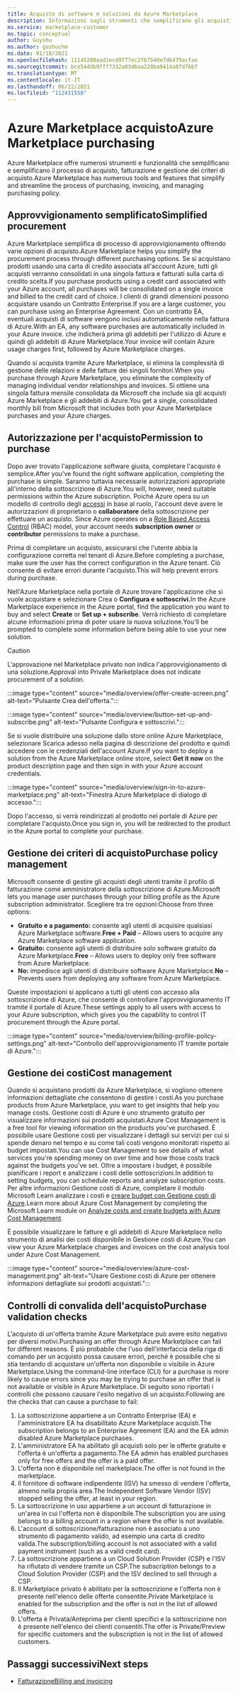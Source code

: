 ```yaml
---
title: Acquisto di software e soluzioni da Azure Marketplace
description: Informazioni sugli strumenti che semplificano gli acquisti e la gestione di software in Azure Marketplace.
ms.service: marketplace-customer
ms.topic: conceptual
author: Guyshu
ms.author: gushuchm
ms.date: 01/18/2021
ms.openlocfilehash: 11145280aad1ecd9777ec2fb7540e7d6479acfae
ms.sourcegitcommit: bce54ddb9fff7332a03d6aa228ba9414a87d76b7
ms.translationtype: MT
ms.contentlocale: it-IT
ms.lasthandoff: 06/22/2021
ms.locfileid: "112431558"
---
```

# <a name="azure-marketplace-purchasing"></a><span data-ttu-id="1490b-103">Azure Marketplace acquisto</span><span class="sxs-lookup"><span data-stu-id="1490b-103">Azure Marketplace purchasing</span></span>

<span data-ttu-id="1490b-104">Azure Marketplace offre numerosi strumenti e funzionalità che semplificano e semplificano il processo di acquisto, fatturazione e gestione dei criteri di acquisto.</span><span class="sxs-lookup"><span data-stu-id="1490b-104">Azure Marketplace has numerous tools and features that simplify and streamline the process of purchasing, invoicing, and managing purchasing policy.</span></span>

## <a name="simplified-procurement"></a><span data-ttu-id="1490b-105">Approvvigionamento semplificato</span><span class="sxs-lookup"><span data-stu-id="1490b-105">Simplified procurement</span></span>

<span data-ttu-id="1490b-106">Azure Marketplace semplifica di processo di approvvigionamento offrendo varie opzioni di acquisto.</span><span class="sxs-lookup"><span data-stu-id="1490b-106">Azure Marketplace helps you simplify the procurement process through different purchasing options.</span></span> <span data-ttu-id="1490b-107">Se si acquistano prodotti usando una carta di credito associata all'account Azure, tutti gli acquisti verranno consolidati in una singola fattura e fatturati sulla carta di credito scelta.</span><span class="sxs-lookup"><span data-stu-id="1490b-107">If you purchase products using a credit card associated with your Azure account, all purchases will be consolidated on a single invoice and billed to the credit card of choice.</span></span> <span data-ttu-id="1490b-108">I clienti di grandi dimensioni possono acquistare usando un Contratto Enterprise.</span><span class="sxs-lookup"><span data-stu-id="1490b-108">If you are a large customer, you can purchase using an Enterprise Agreement.</span></span> <span data-ttu-id="1490b-109">Con un contratto EA, eventuali acquisti di software vengono inclusi automaticamente nella fattura di Azure.</span><span class="sxs-lookup"><span data-stu-id="1490b-109">With an EA, any software purchases are automatically included in your Azure invoice.</span></span> <span data-ttu-id="1490b-110">che indicherà prima gli addebiti per l'utilizzo di Azure e quindi gli addebiti di Azure Marketplace.</span><span class="sxs-lookup"><span data-stu-id="1490b-110">Your invoice will contain Azure usage charges first, followed by Azure Marketplace charges.</span></span>

<span data-ttu-id="1490b-111">Quando si acquista tramite Azure Marketplace, si elimina la complessità di gestione delle relazioni e delle fatture dei singoli fornitori.</span><span class="sxs-lookup"><span data-stu-id="1490b-111">When you purchase through Azure Marketplace, you eliminate the complexity of managing individual vendor relationships and invoices.</span></span> <span data-ttu-id="1490b-112">Si ottiene una singola fattura mensile consolidata da Microsoft che include sia gli acquisti Azure Marketplace e gli addebiti di Azure.</span><span class="sxs-lookup"><span data-stu-id="1490b-112">You get a single, consolidated monthly bill from Microsoft that includes both your Azure Marketplace purchases and your Azure charges.</span></span>

## <a name="permission-to-purchase"></a><span data-ttu-id="1490b-113">Autorizzazione per l'acquisto</span><span class="sxs-lookup"><span data-stu-id="1490b-113">Permission to purchase</span></span>

<span data-ttu-id="1490b-114">Dopo aver trovato l'applicazione software giusta, completare l'acquisto è semplice.</span><span class="sxs-lookup"><span data-stu-id="1490b-114">After you've found the right software application, completing the purchase is simple.</span></span> <span data-ttu-id="1490b-115">Saranno tuttavia necessarie autorizzazioni appropriate all'interno della sottoscrizione di Azure.</span><span class="sxs-lookup"><span data-stu-id="1490b-115">You will, however, need suitable permissions within the Azure subscription.</span></span> <span data-ttu-id="1490b-116">Poiché Azure opera su un modello di controllo degli [accessi](/azure/role-based-access-control/overview) in base al ruolo, l'account deve avere le autorizzazioni di proprietario o **collaboratore** della sottoscrizione per effettuare un acquisto. </span><span class="sxs-lookup"><span data-stu-id="1490b-116">Since Azure operates on a [Role Based Access Control](/azure/role-based-access-control/overview) (RBAC) model, your account needs **subscription owner** or **contributor** permissions to make a purchase.</span></span>

<span data-ttu-id="1490b-117">Prima di completare un acquisto, assicurarsi che l'utente abbia la configurazione corretta nel tenant di Azure.</span><span class="sxs-lookup"><span data-stu-id="1490b-117">Before completing a purchase, make sure the user has the correct configuration in the Azure tenant.</span></span> <span data-ttu-id="1490b-118">Ciò consente di evitare errori durante l'acquisto.</span><span class="sxs-lookup"><span data-stu-id="1490b-118">This will help prevent errors during purchase.</span></span>

<span data-ttu-id="1490b-119">Nell'Azure Marketplace nella portale di Azure trovare l'applicazione che si vuole acquistare e  selezionare Crea o **Configura e sottoscrivi.**</span><span class="sxs-lookup"><span data-stu-id="1490b-119">In the Azure Marketplace experience in the Azure portal, find the application you want to buy and select **Create** or **Set up + subscribe**.</span></span> <span data-ttu-id="1490b-120">Verrà richiesto di completare alcune informazioni prima di poter usare la nuova soluzione.</span><span class="sxs-lookup"><span data-stu-id="1490b-120">You'll be prompted to complete some information before being able to use your new solution.</span></span>

> [!CAUTION]
> <span data-ttu-id="1490b-121">L'approvazione nel Marketplace privato non indica l'approvvigionamento di una soluzione.</span><span class="sxs-lookup"><span data-stu-id="1490b-121">Approval into Private Marketplace does not indicate procurement of a solution.</span></span>

:::image type="content" source="media/overview/offer-create-screen.png" alt-text="Pulsante Crea dell'offerta.":::

:::image type="content" source="media/overview/button-set-up-and-subscribe.png" alt-text="Pulsante Configura e sottoscrivi.":::

<span data-ttu-id="1490b-124">Se si vuole distribuire una soluzione dallo store online  Azure Marketplace, selezionare Scarica adesso nella pagina di descrizione del prodotto e quindi accedere con le credenziali dell'account Azure.</span><span class="sxs-lookup"><span data-stu-id="1490b-124">If you want to deploy a solution from the Azure Marketplace online store, select **Get it now** on the product description page and then sign in with your Azure account credentials.</span></span>

:::image type="content" source="media/overview/sign-in-to-azure-marketplace.png" alt-text="Finestra Azure Marketplace di dialogo di accesso.":::

<span data-ttu-id="1490b-126">Dopo l'accesso, si verrà reindirizzati al prodotto nel portale di Azure per completare l'acquisto.</span><span class="sxs-lookup"><span data-stu-id="1490b-126">Once you sign in, you will be redirected to the product in the Azure portal to complete your purchase.</span></span>

## <a name="purchase-policy-management"></a><span data-ttu-id="1490b-127">Gestione dei criteri di acquisto</span><span class="sxs-lookup"><span data-stu-id="1490b-127">Purchase policy management</span></span>

<span data-ttu-id="1490b-128">Microsoft consente di gestire gli acquisti degli utenti tramite il profilo di fatturazione come amministratore della sottoscrizione di Azure.</span><span class="sxs-lookup"><span data-stu-id="1490b-128">Microsoft lets you manage user purchases through your billing profile as the Azure subscription administrator.</span></span> <span data-ttu-id="1490b-129">Scegliere tra tre opzioni:</span><span class="sxs-lookup"><span data-stu-id="1490b-129">Choose from three options:</span></span>

- <span data-ttu-id="1490b-130">**Gratuito e a pagamento:** consente agli utenti di acquisire qualsiasi Azure Marketplace software.</span><span class="sxs-lookup"><span data-stu-id="1490b-130">**Free + Paid** – Allows users to acquire any Azure Marketplace software application.</span></span>
- <span data-ttu-id="1490b-131">**Gratuito:** consente agli utenti di distribuire solo software gratuito da Azure Marketplace.</span><span class="sxs-lookup"><span data-stu-id="1490b-131">**Free** – Allows users to deploy only free software from Azure Marketplace.</span></span>
- <span data-ttu-id="1490b-132">**No:** impedisce agli utenti di distribuire software Azure Marketplace.</span><span class="sxs-lookup"><span data-stu-id="1490b-132">**No** – Prevents users from deploying any software from Azure Marketplace.</span></span>

<span data-ttu-id="1490b-133">Queste impostazioni si applicano a tutti gli utenti con accesso alla sottoscrizione di Azure, che consente di controllare l'approvvigionamento IT tramite il portale di Azure.</span><span class="sxs-lookup"><span data-stu-id="1490b-133">These settings apply to all users with access to your Azure subscription, which gives you the capability to control IT procurement through the Azure portal.</span></span>

:::image type="content" source="media/overview/billing-profile-policy-settings.png" alt-text="Controllo dell'approvvigionamento IT tramite portale di Azure.":::

## <a name="cost-management"></a><span data-ttu-id="1490b-135">Gestione dei costi</span><span class="sxs-lookup"><span data-stu-id="1490b-135">Cost management</span></span>

<span data-ttu-id="1490b-136">Quando si acquistano prodotti da Azure Marketplace, si vogliono ottenere informazioni dettagliate che consentono di gestire i costi.</span><span class="sxs-lookup"><span data-stu-id="1490b-136">As you purchase products from Azure Marketplace, you want to get insights that help you manage costs.</span></span> <span data-ttu-id="1490b-137">Gestione costi di Azure è uno strumento gratuito per visualizzare informazioni sui prodotti acquistati.</span><span class="sxs-lookup"><span data-stu-id="1490b-137">Azure Cost Management is a free tool for viewing information on the products you've purchased.</span></span> <span data-ttu-id="1490b-138">È possibile usare Gestione costi per visualizzare i dettagli sui servizi per cui si spende denaro nel tempo e su come tali costi vengono monitorati rispetto ai budget impostati.</span><span class="sxs-lookup"><span data-stu-id="1490b-138">You can use Cost Management to see details of what services you're spending money on over time and how those costs track against the budgets you've set.</span></span> <span data-ttu-id="1490b-139">Oltre a impostare i budget, è possibile pianificare i report e analizzare i costi delle sottoscrizioni.</span><span class="sxs-lookup"><span data-stu-id="1490b-139">In addition to setting budgets, you can schedule reports and analyze subscription costs.</span></span> <span data-ttu-id="1490b-140">Per altre informazioni Gestione costi di Azure, completare il modulo Microsoft Learn analizzare i costi e [creare budget con Gestione costi di Azure](/learn/modules/analyze-costs-create-budgets-azure-cost-management/).</span><span class="sxs-lookup"><span data-stu-id="1490b-140">Learn more about Azure Cost Management by completing the Microsoft Learn module on [Analyze costs and create budgets with Azure Cost Management](/learn/modules/analyze-costs-create-budgets-azure-cost-management/).</span></span>

<span data-ttu-id="1490b-141">È possibile visualizzare le fatture e gli addebiti di Azure Marketplace nello strumento di analisi dei costi disponibile in Gestione costi di Azure.</span><span class="sxs-lookup"><span data-stu-id="1490b-141">You can view your Azure Marketplace charges and invoices on the cost analysis tool under Azure Cost Management.</span></span>

:::image type="content" source="media/overview/azure-cost-management.png" alt-text="Usare Gestione costi di Azure per ottenere informazioni dettagliate sui prodotti acquistati.":::

## <a name="purchase-validation-checks"></a><span data-ttu-id="1490b-143">Controlli di convalida dell'acquisto</span><span class="sxs-lookup"><span data-stu-id="1490b-143">Purchase validation checks</span></span>

<span data-ttu-id="1490b-144">L'acquisto di un'offerta tramite Azure Marketplace può avere esito negativo per diversi motivi.</span><span class="sxs-lookup"><span data-stu-id="1490b-144">Purchasing an offer through Azure Marketplace can fail for different reasons.</span></span> <span data-ttu-id="1490b-145">È più probabile che l'uso dell'interfaccia della riga di comando per un acquisto possa causare errori, perché è possibile che si stia tentando di acquistare un'offerta non disponibile o visibile in Azure Marketplace.</span><span class="sxs-lookup"><span data-stu-id="1490b-145">Using the command-line interface (CLI) for a purchase is more likely to cause errors since you may be trying to purchase an offer that is not available or visible in Azure Marketplace.</span></span> <span data-ttu-id="1490b-146">Di seguito sono riportati i controlli che possono causare l'esito negativo di un acquisto:</span><span class="sxs-lookup"><span data-stu-id="1490b-146">Following are the checks that can cause a purchase to fail:</span></span>

1. <span data-ttu-id="1490b-147">La sottoscrizione appartiene a un Contratto Enterprise (EA) e l'amministratore EA ha disabilitato Azure Marketplace acquisti.</span><span class="sxs-lookup"><span data-stu-id="1490b-147">The subscription belongs to an Enterprise Agreement (EA) and the EA admin disabled Azure Marketplace purchases.</span></span>
1. <span data-ttu-id="1490b-148">L'amministratore EA ha abilitato gli acquisti solo per le offerte gratuite e l'offerta è un'offerta a pagamento.</span><span class="sxs-lookup"><span data-stu-id="1490b-148">The EA admin has enabled purchases only for free offers and the offer is a paid offer.</span></span>
1. <span data-ttu-id="1490b-149">L'offerta non è disponibile nel marketplace.</span><span class="sxs-lookup"><span data-stu-id="1490b-149">The offer is not found in the marketplace.</span></span>
1. <span data-ttu-id="1490b-150">Il fornitore di software indipendente (ISV) ha smesso di vendere l'offerta, almeno nella propria area.</span><span class="sxs-lookup"><span data-stu-id="1490b-150">The Independent Software Vendor (ISV) stopped selling the offer, at least in your region.</span></span>
1. <span data-ttu-id="1490b-151">La sottoscrizione in uso appartiene a un account di fatturazione in un'area in cui l'offerta non è disponibile.</span><span class="sxs-lookup"><span data-stu-id="1490b-151">The subscription you are using belongs to a billing account in a region where the offer is not available.</span></span>
1. <span data-ttu-id="1490b-152">L'account di sottoscrizione/fatturazione non è associato a uno strumento di pagamento valido, ad esempio una carta di credito valida.</span><span class="sxs-lookup"><span data-stu-id="1490b-152">The subscription/billing account is not associated with a valid payment instrument (such as a valid credit card).</span></span>
1. <span data-ttu-id="1490b-153">La sottoscrizione appartiene a un Cloud Solution Provider (CSP) e l'ISV ha rifiutato di vendere tramite un CSP.</span><span class="sxs-lookup"><span data-stu-id="1490b-153">The subscription belongs to a Cloud Solution Provider (CSP) and the ISV declined to sell through a CSP.</span></span>
1. <span data-ttu-id="1490b-154">Il Marketplace privato è abilitato per la sottoscrizione e l'offerta non è presente nell'elenco delle offerte consentite.</span><span class="sxs-lookup"><span data-stu-id="1490b-154">Private Marketplace is enabled for the subscription and the offer is not in the list of allowed offers.</span></span>
1. <span data-ttu-id="1490b-155">L'offerta è Privata/Anteprima per clienti specifici e la sottoscrizione non è presente nell'elenco dei clienti consentiti.</span><span class="sxs-lookup"><span data-stu-id="1490b-155">The offer is Private/Preview for specific customers and the subscription is not in the list of allowed customers.</span></span>

## <a name="next-steps"></a><span data-ttu-id="1490b-156">Passaggi successivi</span><span class="sxs-lookup"><span data-stu-id="1490b-156">Next steps</span></span>

- [<span data-ttu-id="1490b-157">Fatturazione</span><span class="sxs-lookup"><span data-stu-id="1490b-157">Billing and invoicing</span></span>](billing-invoicing.md)